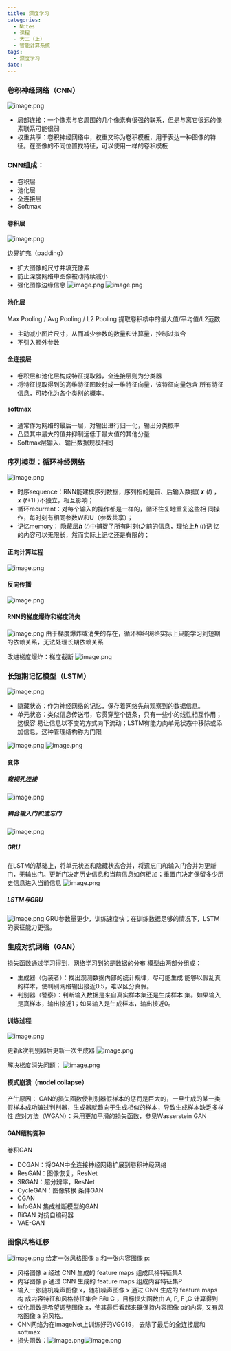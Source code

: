 ```yaml
---
title: 深度学习
categories:
  - Notes
  - 课程
  - 大三（上）
  - 智能计算系统
tags:
  - 深度学习
date:
---
```

### 卷积神经网络（CNN）
![image.png](https://cdn.jsdelivr.net/gh/zhengyangWang1/image@main/img/20231019081247.png)
- 局部连接：一个像素与它周围的几个像素有很强的联系，但是与离它很远的像素联系可能很弱
- 权重共享：卷积神经网络中，权重又称为卷积模板，用于表达一种图像的特征。在图像的不同位置找特征，可以使用一样的卷积模板

### CNN组成：
- 卷积层
- 池化层
- 全连接层
- Softmax
#### 卷积层
![image.png](https://cdn.jsdelivr.net/gh/zhengyangWang1/image@main/img/20231019082709.png)

边界扩充（padding）
- 扩大图像的尺寸并填充像素
- 防止深度网络中图像被动持续减小
- 强化图像边缘信息
![image.png](https://cdn.jsdelivr.net/gh/zhengyangWang1/image@main/img/20231019084544.png)
![image.png](https://cdn.jsdelivr.net/gh/zhengyangWang1/image@main/img/20231019084557.png)

#### 池化层
Max Pooling / Avg Pooling / L2 Pooling
提取卷积核中的最大值/平均值/L2范数

- 主动减小图片尺寸，从而减少参数的数量和计算量，控制过拟合
- 不引入额外参数

#### 全连接层
- 卷积层和池化层构成特征提取器，全连接层则为分类器
- 将特征提取得到的高维特征图映射成一维特征向量，该特征向量包含 所有特征信息，可转化为各个类别的概率。

#### softmax
- 通常作为网络的最后一层，对输出进行归一化，输出分类概率
- 凸显其中最大的值并抑制远低于最大值的其他分量
- Softmax层输入、输出数据规模相同

### 序列模型：循环神经网络
![image.png](https://cdn.jsdelivr.net/gh/zhengyangWang1/image@main/img/20231031164605.png)

- 时序sequence：RNN能建模序列数据，序列指的是前、后输入数据( 𝒙 (𝑡) ， 𝒙 (𝑡+1) )不独立，相互影响； 
- 循环recurrent：对每个输入的操作都是一样的，循环往复地重复这些相 同操作，每时刻有相同参数W和U（参数共享）；
- 记忆memory： 隐藏层𝒉 (𝑡)中捕捉了所有时刻t之前的信息，理论上𝒉 (𝑡)记 忆的内容可以无限长，然而实际上记忆还是有限的；

#### 正向计算过程
![image.png](https://cdn.jsdelivr.net/gh/zhengyangWang1/image@main/img/20231031165458.png)

#### 反向传播
![image.png](https://cdn.jsdelivr.net/gh/zhengyangWang1/image@main/img/20231031165539.png)

#### RNN的梯度爆炸和梯度消失
![image.png](https://cdn.jsdelivr.net/gh/zhengyangWang1/image@main/img/20231031165725.png)
由于梯度爆炸或消失的存在，循环神经网络实际上只能学习到短期的依赖关系，无法处理长期依赖关系

改进梯度爆炸：梯度截断
![image.png](https://cdn.jsdelivr.net/gh/zhengyangWang1/image@main/img/20231031170209.png)

### 长短期记忆模型（LSTM）
![image.png](https://cdn.jsdelivr.net/gh/zhengyangWang1/image@main/img/20231031170726.png)

- 隐藏状态：作为神经网络的记忆，保存着网络先前观察到的数据信息。
- 单元状态：类似信息传送带，它贯穿整个链条，只有一些小的线性相互作用；这很容 易让信息以不变的方式向下流动；LSTM有能力向单元状态中移除或添加信息，这种管理结构称为门限

![image.png](https://cdn.jsdelivr.net/gh/zhengyangWang1/image@main/img/20231031170856.png)
![image.png](https://cdn.jsdelivr.net/gh/zhengyangWang1/image@main/img/20231031170929.png)

#### 变体
##### 窥视孔连接
![image.png](https://cdn.jsdelivr.net/gh/zhengyangWang1/image@main/img/20231031171128.png)

##### 耦合输入门和遗忘门
![image.png](https://cdn.jsdelivr.net/gh/zhengyangWang1/image@main/img/20231031171150.png)

##### GRU
在LSTM的基础上，将单元状态和隐藏状态合并，将遗忘门和输入门合并为更新门，无输出门。更新门决定历史信息和当前信息如何相加；重置门决定保留多少历史信息进入当前信息
![image.png](https://cdn.jsdelivr.net/gh/zhengyangWang1/image@main/img/20231031171221.png)

##### LSTM与GRU
![image.png](https://cdn.jsdelivr.net/gh/zhengyangWang1/image@main/img/20231031171330.png)
GRU参数量更少，训练速度快；在训练数据足够的情况下，LSTM的表征能力更强。

### 生成对抗网络（GAN）
损失函数通过学习得到，网络学习到的是数据的分布
模型由两部分组成：
- 生成器（伪装者）：找出观测数据内部的统计规律，尽可能生成 能够以假乱真的样本，使判别网络输出接近0.5，难以区分真假。
- 判别器（警察）：判断输入数据是来自真实样本集还是生成样本 集。如果输入是真样本，输出接近1；如果输入是生成样本，输出接近0。

#### 训练过程
![image.png](https://cdn.jsdelivr.net/gh/zhengyangWang1/image@main/img/20231031173437.png)

更新k次判别器后更新一次生成器
![image.png](https://cdn.jsdelivr.net/gh/zhengyangWang1/image@main/img/20231031174016.png)

解决梯度消失问题：
![image.png](https://cdn.jsdelivr.net/gh/zhengyangWang1/image@main/img/20231031174326.png)

#### 模式崩溃（model collapse）
产生原因： GAN的损失函数使判别器假样本的惩罚是巨大的，一旦生成的某一类 假样本成功骗过判别器，生成器就趋向于生成相似的样本，导致生成样本缺乏多样性
应对方法（WGAN）：采用更加平滑的损失函数，参见Wasserstein GAN

#### GAN结构变种
卷积GAN
- DCGAN：将GAN中全连接神经网络扩展到卷积神经网络
- ResGAN：图像恢复，ResNet
- SRGAN：超分辨率，ResNet
- CycleGAN：图像转换
条件GAN
- CGAN
- InfoGAN
集成推断模型的GAN
- BiGAN
对抗自编码器
- VAE-GAN

### 图像风格迁移
![image.png](https://cdn.jsdelivr.net/gh/zhengyangWang1/image@main/img/20231109080759.png)
给定一张风格图像 a 和一张内容图像 p:
- 风格图像 a 经过 CNN 生成的 feature maps 组成风格特征集A
- 内容图像 p 通过 CNN 生成的 feature maps 组成内容特征集P
- 输入一张随机噪声图像 x，随机噪声图像 x 通过 CNN 生成的 feature maps 构 成内容特征和风格特征集合 F和 G ，目标损失函数由 A, P, F ,G 计算得到
- 优化函数是希望调整图像 x，使其最后看起来既保持内容图像 p的内容, 又有风 格图像 a 的风格。
- CNN网络为在imageNet上训练好的VGG19， 去除了最后的全连接层和softmax
- 损失函数：![image.png](https://cdn.jsdelivr.net/gh/zhengyangWang1/image@main/img/20231109081123.png)![image.png](https://cdn.jsdelivr.net/gh/zhengyangWang1/image@main/img/20231109081133.png)

